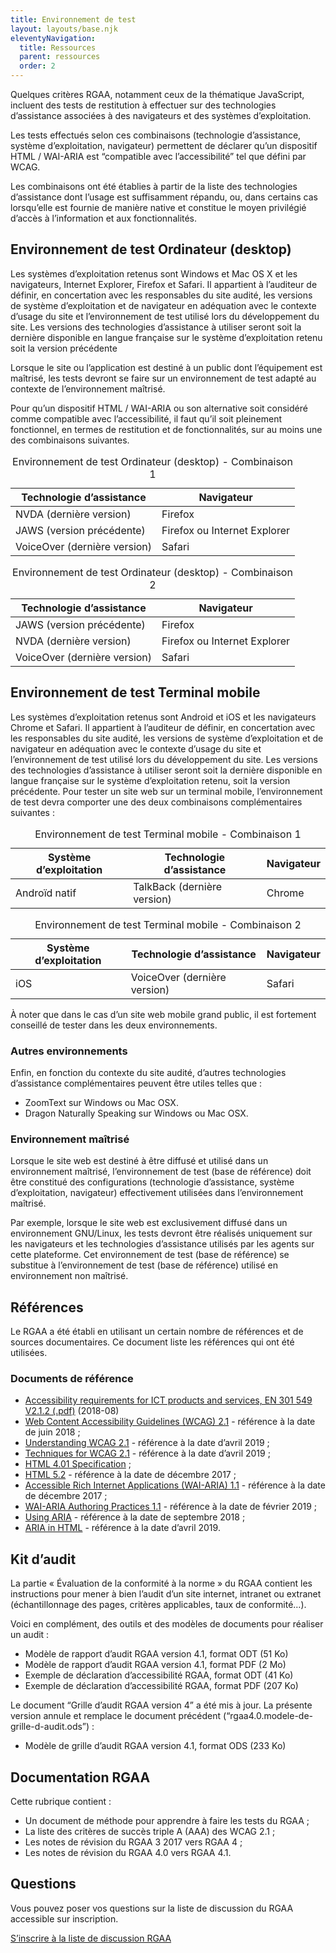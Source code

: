 ```yaml
---
title: Environnement de test
layout: layouts/base.njk
eleventyNavigation:
  title: Ressources
  parent: ressources
  order: 2
---
```


Quelques critères RGAA, notamment ceux de la thématique JavaScript, incluent des tests de restitution à effectuer sur des technologies d’assistance associées à des navigateurs et des systèmes d’exploitation.

Les tests effectués selon ces combinaisons (technologie d’assistance, système d’exploitation, navigateur) permettent de déclarer qu’un dispositif HTML / WAI-ARIA est “compatible avec l’accessibilité” tel que défini par WCAG.

Les combinaisons ont été établies à partir de la liste des technologies d’assistance dont l’usage est suffisamment répandu, ou, dans certains cas lorsqu’elle est fournie de manière native et constitue le moyen privilégié d’accès à l’information et aux fonctionnalités.

## Environnement de test Ordinateur (desktop)

Les systèmes d’exploitation retenus sont Windows et Mac OS X et les navigateurs, Internet Explorer, Firefox et Safari. Il appartient à l’auditeur de définir, en concertation avec les responsables du site audité, les versions de système d’exploitation et de navigateur en adéquation avec le contexte d’usage du site et l’environnement de test utilisé lors du développement du site. Les versions des technologies d’assistance à utiliser seront soit la dernière disponible en langue française sur le système d’exploitation retenu soit la version précédente

Lorsque le site ou l’application est destiné à un public dont l’équipement est maîtrisé, les tests devront se faire sur un environnement de test adapté au contexte de l’environnement maîtrisé.

Pour qu’un dispositif HTML / WAI-ARIA ou son alternative soit considéré comme compatible avec l’accessibilité, il faut qu’il soit pleinement fonctionnel, en termes de restitution et de fonctionnalités, sur au moins une des combinaisons suivantes.



<div class="fr-table fr-table--bordered">
    <table>
        <caption>Environnement de test Ordinateur (desktop) - Combinaison 1</caption>
        <thead>
        <tr>
            <th scope="col">Technologie d’assistance</th>
            <th scope="col">Navigateur</th>
        </tr>
        </thead>
        <tbody>
        <tr>
            <td>NVDA (dernière version)</td>
            <td>Firefox</td>
        </tr>
        <tr>
            <td>JAWS (version précédente)</td>
            <td>Firefox ou Internet Explorer</td>
        </tr>
        <tr>
            <td>VoiceOver (dernière version)</td>
            <td>Safari</td>
        </tr>
        </tbody>
    </table>
</div>

<div class="fr-table fr-table--bordered">
    <table>
        <caption>Environnement de test Ordinateur (desktop) - Combinaison 2</caption>
        <thead>
        <tr>
            <th scope="col">Technologie d’assistance</th>
            <th scope="col">Navigateur</th>
        </tr>
        </thead>
        <tbody>
        <tr>
            <td>JAWS (version précédente)</td>
            <td>Firefox</td>
        </tr>
        <tr>
            <td>NVDA (dernière version)</td>
            <td>Firefox ou Internet Explorer</td>
        </tr>
        <tr>
            <td>VoiceOver (dernière version)</td>
            <td>Safari</td>
        </tr>
        </tbody>
    </table>
</div>
	


## Environnement de test Terminal mobile
Les systèmes d’exploitation retenus sont Android et iOS et les navigateurs Chrome et Safari. Il appartient à l’auditeur de définir, en concertation avec les responsables du site audité, les versions de système d’exploitation et de navigateur en adéquation avec le contexte d’usage du site et l’environnement de test utilisé lors du développement du site. Les versions des technologies d’assistance à utiliser seront soit la dernière disponible en langue française sur le système d’exploitation retenu, soit la version précédente. Pour tester un site web sur un terminal mobile, l’environnement de test devra comporter une des deux combinaisons complémentaires suivantes :



<div class="fr-table fr-table--bordered">
    <table>
        <caption>Environnement de test Terminal mobile - Combinaison 1</caption>
        <thead>
        <tr>
            <th scope="col">Système d’exploitation</th>
            <th scope="col">Technologie d’assistance</th>
            <th scope="col">Navigateur</th>
        </tr>
        </thead>
        <tbody>
        <tr>
            <td>Androïd natif</td>
            <td>TalkBack (dernière version)</td>
            <td>Chrome</td>
        </tr>
        </tbody>
    </table>
</div>

<div class="fr-table fr-table--bordered">
    <table>
        <caption>Environnement de test Terminal mobile - Combinaison 2</caption>
        <thead>
        <tr>
            <th scope="col">Système d’exploitation</th>
            <th scope="col">Technologie d’assistance</th>
            <th scope="col">Navigateur</th>
        </tr>
        </thead>
        <tbody>
        <tr>
            <td>iOS</td>
            <td>VoiceOver (dernière version)</td>
            <td>Safari</td>
        </tr>
        </tbody>
    </table>
</div>

À noter que dans le cas d’un site web mobile grand public, il est fortement conseillé de tester dans les deux environnements.

### Autres environnements
Enfin, en fonction du contexte du site audité, d’autres technologies d’assistance complémentaires peuvent être utiles telles que :
* ZoomText sur Windows ou Mac OSX.
* Dragon Naturally Speaking sur Windows ou Mac OSX.

### Environnement maîtrisé

Lorsque le site web est destiné à être diffusé et utilisé dans un environnement maîtrisé, l’environnement de test (base de référence) doit être constitué des configurations (technologie d’assistance, système d’exploitation, navigateur) effectivement utilisées dans l’environnement maîtrisé.

Par exemple, lorsque le site web est exclusivement diffusé dans un environnement GNU/Linux, les tests devront être réalisés uniquement sur les navigateurs et les technologies d’assistance utilisés par les agents sur cette plateforme. Cet environnement de test (base de référence) se substitue à l’environnement de test (base de référence) utilisé en environnement non maîtrisé.

## Références

Le RGAA a été établi en utilisant un certain nombre de références et de sources documentaires. Ce document liste les références qui ont été utilisées.

### Documents de référence

* [Accessibility requirements for ICT products and services, EN 301 549 V2.1.2 (.pdf)]() (2018-08)
* [Web Content Accessibility Guidelines (WCAG) 2.1]() - référence à la date de juin 2018 ;
* [Understanding WCAG 2.1]() - référence à la date d’avril 2019 ;
* [Techniques for WCAG 2.1]() - référence à la date d’avril 2019 ;
* [HTML 4.01 Specification]() ;
* [HTML 5.2]() - référence à la date de décembre 2017 ;
* [Accessible Rich Internet Applications (WAI-ARIA) 1.1]() - référence à la date de décembre 2017 ;
* [WAI-ARIA Authoring Practices 1.1]() - référence à la date de février 2019 ;
* [Using ARIA]() - référence à la date de septembre 2018 ;
* [ARIA in HTML]() - référence à la date d’avril 2019.

## Kit d’audit

La partie « Évaluation de la conformité à la norme » du RGAA contient les instructions pour mener à bien l’audit d’un site internet, intranet ou extranet (échantillonnage des pages, critères applicables, taux de conformité…).

Voici en complément, des outils et des modèles de documents pour réaliser un audit :

* Modèle de rapport d’audit RGAA version 4.1, format ODT (51 Ko)
* Modèle de rapport d’audit RGAA version 4.1, format PDF (2 Mo)
* Exemple de déclaration d’accessibilité RGAA, format ODT (41 Ko)
* Exemple de déclaration d’accessibilité RGAA, format PDF (207 Ko)

Le document “Grille d’audit RGAA version 4” a été mis à jour. La présente version annule et remplace le document précédent (“rgaa4.0.modele-de-grille-d-audit.ods”) :

* Modèle de grille d’audit RGAA version 4.1, format ODS (233 Ko)

## Documentation RGAA

Cette rubrique contient :

* Un document de méthode pour apprendre à faire les tests du RGAA ;
* La liste des critères de succès triple A (AAA) des WCAG 2.1 ;
* Les notes de révision du RGAA 3 2017 vers RGAA 4 ;
* Les notes de révision du RGAA 4.0 vers RGAA 4.1.

## Questions

Vous pouvez poser vos questions sur la liste de discussion du RGAA accessible sur inscription.

<a href="https://framalistes.org/sympa/subscribe/rgaa" target="_blank" rel="noopener" title="S’inscrire à la liste de discussion RGAA - nouvelle fenêtre">S’inscrire à la liste de discussion RGAA</a>
